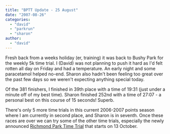 ```yaml
---
title: "BPTT Update - 25 August"
date: "2007-08-26"
categories: 
  - "david"
  - "parkrun"
  - "sharon"
author:
  - "david"
---
```


Fresh back from a weeks holiday (er, training) it was back to Bushy Park for the weekly 5k time trial. I (David) was not planning to push it hard as I'd felt rotten all day on Friday and had a temperature. An early night and some paracetamol helped no-end. Sharon also hadn't been feeling too great over the past few days so we weren't expecting anything special today.

Of the 381 finishers, I finished in 39th place with a time of 19:31 (just under a minute off of my best time). Sharon finished 252nd with a time of 27:07 - a personal best on this course of 15 seconds! Superb.

There's only 5 more time trials in this current 2006-2007 points season where I am currently in second place, and Sharon is in seventh. Once these races are over we can try some of the other time trials, especially the newly announced [Richmond Park Time Trial](http://www.parkrun.com/Default.aspx?tabid=231) that starts on 13 October.
